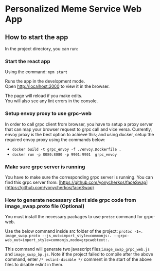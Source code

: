 # Personalized Meme Service Web App

## How to start the app

In the project directory, you can run:

### Start the react app

Using the command: `npm start`

Runs the app in the development mode.<br>
Open [http://localhost:3000](http://localhost:3000) to view it in the browser.

The page will reload if you make edits.<br>
You will also see any lint errors in the console.

### Setup envoy proxy to use grpc-web

In order to call grpc client from browser, you have to setup a proxy server that can map your browser request to grpc call and vice versa. Currently, envoy proxy is the best option to achieve this; and using docker, setup the required envoy proxy using the commands below: 

- `docker build -t grpc_envoy -f ./envoy.Dockerfile .`
- `docker run -p 8080:8080 -p 9901:9901  grpc_envoy`

### Make sure grpc server is running

You have to make sure the corresponding grpc server is running. You can find this grpc server from: 
[https://github.com/yonycherkos/faceSwap](https://github.com/yonycherkos/faceSwap)

### How to generate necessary client side grpc code from image_swap.proto file (Optional)

You must install the necessary packages to use `protoc` command for grpc-web.

Use the below command inside src folder of the project: 
`protoc -I=. image_swap.proto --js_out=import_style=commonjs:. --grpc-web_out=import_style=commonjs,mode=grpcwebtext:.`

This command will generate two javascript files;`image_swap_grpc_web.js` and `image_swap_bp.js`. Note if the project failed to compile after the above command, enter `/* eslint-disable */` comment in the start of the above files to disable eslint in them.